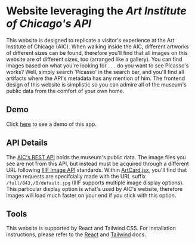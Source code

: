 Website leveraging the _Art Institute of Chicago's API_
==========

This website is designed to replicate a visitor's experience at the Art Institute of Chicago (AIC).
When walking inside the AIC, different artworks of different sizes can be found, therefore you'll
find that all images on this website are of different sizes, too (arranged like a gallery). You can find images based on what
you're looking for . . . do you want to see Picasso's works? Well, simply search 'Picasso' in the 
search bar, and you'll find all artifacts where the API's metadata has any mention of him. The frontend
design of this website is simplistic so you can admire all of the museum's public data from the comfort
of your own home. 

## Demo
Click [here] to see a demo of this app. 

## API Details
The [AIC's REST API] holds the museum's public data. The image files you see are not from this API, but
instead must be acquired through a different URL following [IIIF Image API] standards. Within [ArtCard.jsx], 
you'll find that image requests are specifcially made with the URL suffix `/full/843,/0/default.jpg` (IIIF supports 
multiple image display options). This particular display option is what's used by AIC's website, therefore 
images will load much faster on your end if you stick with this option.

## Tools
This website is supported by React and Tailwind CSS. For installation instructions, please refer to 
the [React] and [Tailwind] docs. 


[React]: https://react.dev/learn/installation
[Tailwind]: https://tailwindcss.com/docs/installation
[here]: https://drive.google.com/file/d/1A5xGm_-8rjULD2RZ3O8BUB6D6p1UUQA_/view
[AIC's REST API]: https://api.artic.edu/docs/#introduction
[IIIF Image API]: https://iiif.io/api/image/2.0/
[ArtCard.jsx]: https://github.com/Shogun486/Art-Institute-of-Chicago-Public-API/blob/main/src/ArtCard.jsx
